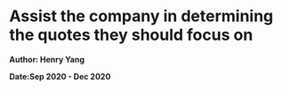 # Assist the company in determining the quotes they should focus on

**Author: Henry Yang**

**Date:Sep 2020 - Dec 2020**

